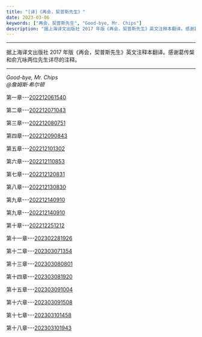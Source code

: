 ```yaml
---
title: "[译]《再会，契普斯先生》"
date: 2023-03-06
keywords: ["再会，契普斯先生", "Good-bye, Mr. Chips"]
description: "据上海译文出版社 2017 年版《再会，契普斯先生》英文注释本翻译。感谢葛传椝和俞亢咏两位先生详尽的注释。"
---
```


---

据上海译文出版社 2017 年版《再会，契普斯先生》英文注释本翻译。感谢葛传椝和俞亢咏两位先生详尽的注释。

---
*Good-bye, Mr. Chips\
@詹姆斯·希尔顿*

第一章---[202212061540](/202212061540)

第二章---[202212071043](/202212071043)

第三章---[202212080751](/202212080751)

第四章---[202212090843](/202212090843)

第五章---[202212101302](/202212101302)

第六章---[202212110853](/202212110853)

第七章---[202212120831](/202212120831)

第八章---[202212130830](/202212130830)

第九章---[202212140910](/202212140910)

第九章---[202212140910](/202212140910)

第十章---[202212251212](/202212251212)
 
第十一章---[202302281926](/202302281926)
 
第十二章---[202303071354](/202303071354)
 
第十三章---[202303080801](/202303080801)
 
第十四章---[202303081920](/202303081920)
 
第十五章---[202303091004](/202303091004)
 
第十六章---[202303091508](/202303091508)
 
第十七章---[202303101458](/202303101458)
 
第十八章---[202303101943](/202303101943)